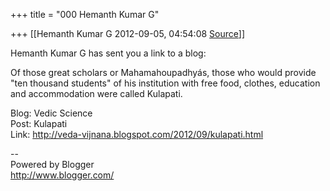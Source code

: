+++
title = "000 Hemanth Kumar G"

+++
[[Hemanth Kumar G	2012-09-05, 04:54:08 [Source](https://groups.google.com/g/bvparishat/c/-QeqmFMjxHE)]]



Hemanth Kumar G has sent you a link to a blog:  
  
Of those great scholars or Mahamahoupadhyás, those who would provide "ten thousand students" of his institution with free food, clothes, education and accommodation were called Kulapati.  
  
Blog: Vedic Science  
Post: Kulapati  
Link: <http://veda-vijnana.blogspot.com/2012/09/kulapati.html>  
  
--  
Powered by Blogger  
<http://www.blogger.com/>  

